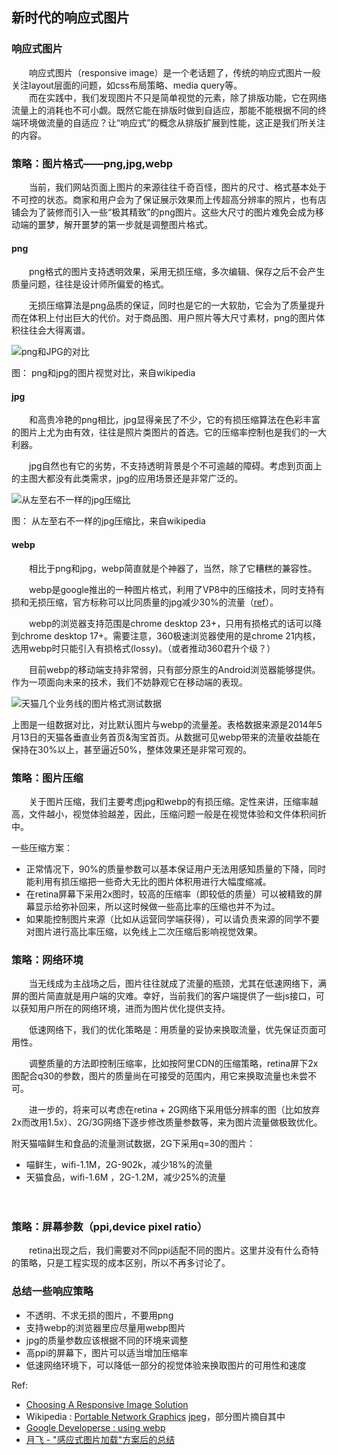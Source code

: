 ## 新时代的响应式图片

### 响应式图片

　　响应式图片（responsive image）是一个老话题了，传统的响应式图片一般关注layout层面的问题，如css布局策略、media query等。    
　　而在实践中，我们发现图片不只是简单视觉的元素，除了排版功能，它在网络流量上的消耗也不可小觑。既然它能在排版时做到自适应，那能不能根据不同的终端环境做流量的自适应？让“响应式”的概念从排版扩展到性能，这正是我们所关注的内容。
    

### 策略：图片格式——png,jpg,webp

　　当前，我们网站页面上图片的来源往往千奇百怪，图片的尺寸、格式基本处于不可控的状态。商家和用户会为了保证展示效果而上传超高分辨率的照片，也有店铺会为了装修而引入一些“极其精致”的png图片。这些大尺寸的图片难免会成为移动端的噩梦，解开噩梦的第一步就是调整图片格式。

#### png
　　png格式的图片支持透明效果，采用无损压缩，多次编辑、保存之后不会产生质量问题，往往是设计师所偏爱的格式。

　　无损压缩算法是png品质的保证，同时也是它的一大软肋，它会为了质量提升而在体积上付出巨大的代价。对于商品图、用户照片等大尺寸素材，png的图片体积往往会大得离谱。
	
![png和JPG的对比](http://gtms04.alicdn.com/tps/i4/TB1MH_PFFXXXXXTaXXXhc3tFpXX-454-716.png_200x200.jpg)

图： png和jpg的图片视觉对比，来自wikipedia

#### jpg
　　和高贵冷艳的png相比，jpg显得亲民了不少，它的有损压缩算法在色彩丰富的图片上尤为由有效，往往是照片类图片的首选。它的压缩率控制也是我们的一大利器。

　　jpg自然也有它的劣势，不支持透明背景是个不可逾越的障碍。考虑到页面上的主图大都没有此类需求，jpg的应用场景还是非常广泛的。
		
![从左至右不一样的jpg压缩比](http://gtms04.alicdn.com/tps/i4/TB1aD7_FFXXXXasXVXX6Ma2NVXX-504-628.png_250x250.jpg)

图： 从左至右不一样的jpg压缩比，来自wikipedia


#### webp
　　相比于png和jpg，webp简直就是个神器了，当然，除了它糟糕的兼容性。

　　webp是google推出的一种图片格式，利用了VP8中的压缩技术，同时支持有损和无损压缩，官方标称可以比同质量的jpg减少30%的流量（[ref](https://developers.google.com/speed/webp/faq#which_web_browsers_natively_support_webp)）。

　　webp的浏览器支持范围是chrome desktop 23+，只用有损格式的话可以降到chrome desktop 17+。需要注意，360极速浏览器使用的是chrome 21内核，选用webp时只能引入有损格式(lossy)。（或者推动360君升个级？）

　　目前webp的移动端支持非常弱，只有部分原生的Android浏览器能够提供。作为一项面向未来的技术，我们不妨静观它在移动端的表现。

![天猫几个业务线的图片格式测试数据](http://gtms01.alicdn.com/tps/i1/TB17vtXFVXXXXakXpXXmWCX6XXX-1008-340.png_480x480.jpg)

上图是一组数据对比，对比默认图片与webp的流量差。表格数据来源是2014年5月13日的天猫各垂直业务首页&淘宝首页。从数据可见webp带来的流量收益能在保持在30%以上，甚至逼近50%，整体效果还是非常可观的。

### 策略：图片压缩
　　关于图片压缩，我们主要考虑jpg和webp的有损压缩。定性来讲，压缩率越高，文件越小，视觉体验越差，因此，压缩问题一般是在视觉体验和文件体积间折中。

一些压缩方案：　　

* 正常情况下，90%的质量参数可以基本保证用户无法用感知质量的下降，同时能利用有损压缩把一些奇大无比的图片体积用进行大幅度缩减。
* 在retina屏幕下采用2x图时，较高的压缩率（即较低的质量）可以被精致的屏幕显示给弥补回来，所以这时候做一些高比率的压缩也并不为过。
* 如果能控制图片来源（比如从运营同学端获得），可以请负责来源的同学不要对图片进行高比率压缩，以免线上二次压缩后影响视觉效果。


### 策略：网络环境
　　当无线成为主战场之后，图片往往就成了流量的瓶颈，尤其在低速网络下，满屏的图片简直就是用户端的灾难。幸好，当前我们的客户端提供了一些js接口，可以获知用户所在的网络环境，进而为图片优化提供支持。

　　低速网络下，我们的优化策略是：用质量的妥协来换取流量，优先保证页面可用性。

　　调整质量的方法即控制压缩率，比如按阿里CDN的压缩策略，retina屏下2x图配合q30的参数，图片的质量尚在可接受的范围内，用它来换取流量也未尝不可。

　　进一步的，将来可以考虑在retina + 2G网络下采用低分辨率的图（比如放弃2x而改用1.5x）、2G/3G网络下逐步修改质量参数等，来为图片流量做极致优化。

附天猫喵鲜生和食品的流量测试数据，2G下采用q=30的图片：

* 喵鲜生，wifi-1.1M，2G-902k，减少18%的流量
* 天猫食品，wifi-1.6M ，2G-1.2M，减少25%的流量

　
### 策略：屏幕参数（ppi,device pixel ratio）
　　retina出现之后，我们需要对不同ppi适配不同的图片。这里并没有什么奇特的策略，只是工程实现的成本区别，所以不再多讨论了。
　　

### 总结一些响应策略

* 不透明、不求无损的图片，不要用png
* 支持webp的浏览器里应尽量用webp图片
* jpg的质量参数应该根据不同的环境来调整
* 高ppi的屏幕下，图片可以适当增加压缩率
* 低速网络环境下，可以降低一部分的视觉体验来换取图片的可用性和速度
	
	
Ref:

* [Choosing A Responsive Image Solution](http://www.smashingmagazine.com/2013/07/08/choosing-a-responsive-image-solution/)
* Wikipedia : [Portable Network Graphics](http://en.wikipedia.org/wiki/Portable_Network_Graphics) [jpeg](http://en.wikipedia.org/wiki/JPEG#Typical_usage)，部分图片摘自其中
* [Google Developerse : using webp](https://developers.google.com/speed/webp/docs/using)
* [月飞 - "感应式图片加载"方案后的总结](http://www.atatech.org/articles/18314)

